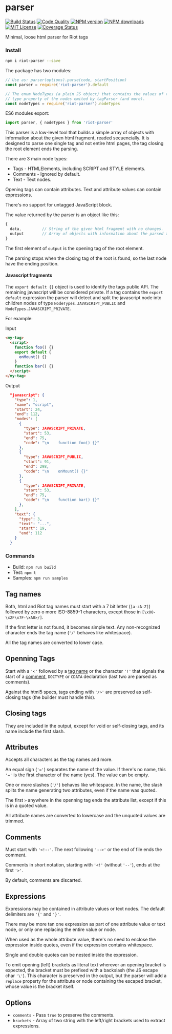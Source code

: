 # parser

[![Build Status][travis-image]][travis-url]
[![Code Quality][codeclimate-image]][codeclimate-url]
[![NPM version][npm-version-image]][npm-url]
[![NPM downloads][npm-downloads-image]][npm-url]
[![MIT License][license-image]][license-url]
[![Coverage Status][coverage-image]][coverage-url]

Minimal, loose html parser for Riot tags

### Install

```bash
npm i riot-parser --save
```

The package has two modules:

```js
// Use as: parser(options).parse(code, startPosition)
const parser = require('riot-parser').default

// The enum NodeTypes (a plain JS object) that contains the values of the
// type property of the nodes emited by tagParser (and more).
const nodeTypes = require('riot-parser').nodeTypes
```

ES6 modules export:

```js
import parser, { nodeTypes } from 'riot-parser'
```

This parser is a low-level tool that builds a simple array of objects with information about the given html fragment, readed secuencially. It is designed to parse one single tag and not entire html pages, the tag closing the root element ends the parsing.

There are 3 main node types:

* Tags - HTMLElements, including SCRIPT and STYLE elements.
* Comments - Ignored by default.
* Text - Text nodes.

Opening tags can contain attributes. Text and attribute values can contain expressions.

There's no support for untagged JavaScript block.

The value returned by the parser is an object like this:

```js
{
  data,         // String of the given html fragment with no changes.
  output        // Array of objects with information about the parsed tags.
}
```

The first element of `output` is the opening tag of the root element.

The parsing stops when the closing tag of the root is found, so the last node have the ending position.

#### Javascript fragments

The `export default {}` object is used to identify the tags public API.
The remaining javascript will be considered private.
If a tag contains the `export default` expression the parser will detect and split the javascript node into children nodes
of type `NodeTypes.JAVASCRIPT_PUBLIC` and `NodeTypes.JAVASCRIPT_PRIVATE`.

For example:

Input
```html
<my-tag>
  <script>
    function foo() {}
    export default {
      onMount() {}
    }
    function bar() {}
  </script>
</my-tag>
```
Output
```json
  "javascript": {
    "type": 1,
    "name": "script",
    "start": 24,
    "end": 112,
    "nodes": [
      {
        "type": JAVASCRIPT_PRIVATE,
        "start": 53,
        "end": 75,
        "code": "\n    function foo() {}"
      },
      {
        "type": JAVASCRIPT_PUBLIC,
        "start": 91,
        "end": 298,
        "code": "\n    onMount() {}"
      },
      {
        "type": JAVASCRIPT_PRIVATE,
        "start": 53,
        "end": 75,
        "code": "\n    function bar() {}"
      },
    ],
    "text": {
      "type": 3,
      "text": "...",
      "start": 19,
      "end": 112
    }
  }
```

### Commands

* Build: `npm run build`
* Test: `npm t`
* Samples: `npm run samples`

## Tag names

Both, html and Riot tag names must start with a 7 bit letter (`[a-zA-Z]`) followed by zero o more ISO-8859-1 characters, except those in `[\x00-\x2F\x7F-\xA0>/]`.

If the first letter is not found, it becomes simple text.
Any non-recognized character ends the tag name (`'/'` behaves like whitespace).

All the tag names are converted to lower case.

## Openning Tags

Start with a `'<'` followed by a [tag name](#tag-names) or the character `'!'` that signals the start of a [comment](#comments), `DOCTYPE` or `CDATA` declaration (last two are parsed as comments).

Against the html5 specs, tags ending with `'/>'` are preserved as self-closing tags (the builder must handle this).

## Closing tags

They are included in the output, except for void or self-closing tags, and its name include the first slash.

## Attributes

Accepts all characters as the tag names and more.

An equal sign (`'='`) separates the name of the value. If there's no name, this `'='` is the first character of the name (yes). The value can be empty.

One or more slashes (`'/'`) behaves like whitespace. In the name, the slash splits the name generating two attributes, even if the name was quoted.

The first `>` anywhere in the openning tag ends the attribute list, except if this is in a quoted value.

All attribute names are converted to lowercase and the unquoted values are trimmed.

## Comments

Must start with `'<!--'`. The next following `'-->'` or the end of file ends the comment.

Comments in short notation, starting with `'<!'` (without `'--'`), ends at the first `'>'`.

By default, comments are discarted.

## Expressions

Expressions may be contained in attribute values or text nodes.
The default delimiters are `'{'` and `'}'`.

There may be more tan one expression as part of one attribute value or text node, or only one replacing the entire value or node.

When used as the whole attribute value, there's no need to enclose the expression inside quotes, even if the expression contains whitespace.

Single and double quotes can be nested inside the expression.

To emit opening (left) brackets as literal text wherever an opening bracket is expected, the bracket must be prefixed with a backslash (the JS escape char `'\'`).
This character is preserved in the output, but the parser will add a `replace` property for the attribute or node containing the escaped bracket, whose value is the bracket itself.

## Options

* `comments` - Pass `true` to preserve the comments.
* `brackets` - Array of two string with the left/right brackets used to extract expressions.

[travis-image]:https://img.shields.io/travis/riot/parser.svg?style=flat-square
[travis-url]:https://travis-ci.org/riot/parser

[license-image]:http://img.shields.io/badge/license-MIT-000000.svg?style=flat-square
[license-url]:LICENSE.txt

[npm-version-image]:http://img.shields.io/npm/v/riot-parser.svg?style=flat-square
[npm-downloads-image]:http://img.shields.io/npm/dm/riot-parser.svg?style=flat-square
[npm-url]:https://npmjs.org/package/riot-parser

[coverage-image]:https://img.shields.io/coveralls/riot/parser/master.svg?style=flat-square
[coverage-url]:https://coveralls.io/r/riot/parser/?branch=master

[codeclimate-image]:https://api.codeclimate.com/v1/badges/5db4f1c96a43e3736cf0/maintainability
[codeclimate-url]:https://codeclimate.com/github/riot/parser

